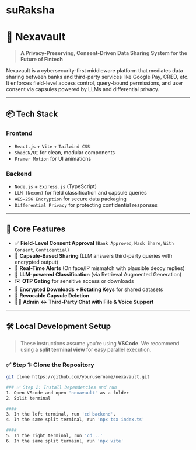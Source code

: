 # suRaksha

# 🔐 Nexavault

> **A Privacy-Preserving, Consent-Driven Data Sharing System for the Future of Fintech**

Nexavault is a cybersecurity-first middleware platform that mediates data sharing between banks and third-party services like Google Pay, CRED, etc. It enforces field-level access control, query-bound permissions, and user consent via capsules powered by LLMs and differential privacy.

---

## 📦 Tech Stack

### Frontend
- `React.js` + `Vite` + `Tailwind CSS`
- `ShadCN/UI` for clean, modular components
- `Framer Motion` for UI animations

### Backend
- `Node.js` + `Express.js` (TypeScript)
- `LLM (Nexon)` for field classification and capsule queries
- `AES-256 Encryption` for secure data packaging
- `Differential Privacy` for protecting confidential responses

---

## 🚀 Core Features

- ✅ **Field-Level Consent Approval** (`Bank Approved`, `Mask Share`, `With Consent`, `Confidential`)
- 🔐 **Capsule-Based Sharing** (LLM answers third-party queries with encrypted output)
- 📡 **Real-Time Alerts** (On face/IP mismatch with plausible decoy replies)
- 🧠 **LLM-powered Classification** (via Retrieval Augmented Generation)
- ✉️ **OTP Gating** for sensitive access or downloads
- 📁 **Encrypted Downloads + Rotating Keys** for shared datasets
- 🔄 **Revocable Capsule Deletion**
- 🧑‍💬 **Admin ↔ Third-Party Chat with File & Voice Support**

---

## 🛠️ Local Development Setup

> These instructions assume you're using **VSCode**. We recommend using a **split terminal view** for easy parallel execution.

### ✅ Step 1: Clone the Repository

```bash
git clone https://github.com/yourusername/nexavault.git

### ✅ Step 2: Install Dependencies and run
1. Open VScode and open 'nexavault' as a folder
2. Split terminal

####
3. In the left terminal, run 'cd backend'.
4. In the same split terminal, run 'npx tsx index.ts'

####
5. In the right terminal, run 'cd ..'
6. In the same split termainl, run 'npx vite'
